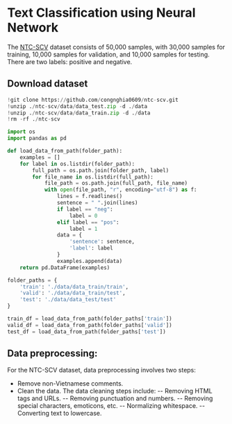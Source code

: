 # Text Classification using Neural Network

The [NTC-SCV](https://streetcodevn.com) dataset consists of 50,000 samples, with 30,000 samples for training, 10,000 samples for validation, and 10,000 samples for testing. There are two labels: positive and negative.

## Download dataset
```python
!git clone https://github.com/congnghia0609/ntc-scv.git
!unzip ./ntc-scv/data/data_test.zip -d ./data
!unzip ./ntc-scv/data/data_train.zip -d ./data
!rm -rf ./ntc-scv
```
```python
import os
import pandas as pd

def load_data_from_path(folder_path):
    examples = []
    for label in os.listdir(folder_path):
        full_path = os.path.join(folder_path, label)
        for file_name in os.listdir(full_path):
            file_path = os.path.join(full_path, file_name)
            with open(file_path, "r", encoding="utf-8") as f:
                lines = f.readlines()
                sentence = " ".join(lines)
                if label == "neg":
                    label = 0
                elif label == "pos":
                    label = 1
                data = {
                    'sentence': sentence,
                    'label': label
                }
                examples.append(data)
    return pd.DataFrame(examples)

folder_paths = {
    'train': './data/data_train/train',
    'valid': './data/data_train/test',
    'test': './data/data_test/test'
}

train_df = load_data_from_path(folder_paths['train'])
valid_df = load_data_from_path(folder_paths['valid'])
test_df = load_data_from_path(folder_paths['test'])
```
## Data preprocessing:
For the NTC-SCV dataset, data preprocessing involves two steps:
- Remove non-Vietnamese comments.
- Clean the data. The data cleaning steps include:
-- Removing HTML tags and URLs.
-- Removing punctuation and numbers.
-- Removing special characters, emoticons, etc.
-- Normalizing whitespace.
-- Converting text to lowercase.


